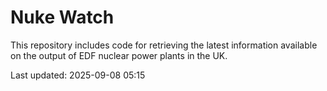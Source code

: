 # Nuke Watch

This repository includes code for retrieving the latest information available on the output of EDF nuclear power plants in the UK.

Last updated: 2025-09-08 05:15